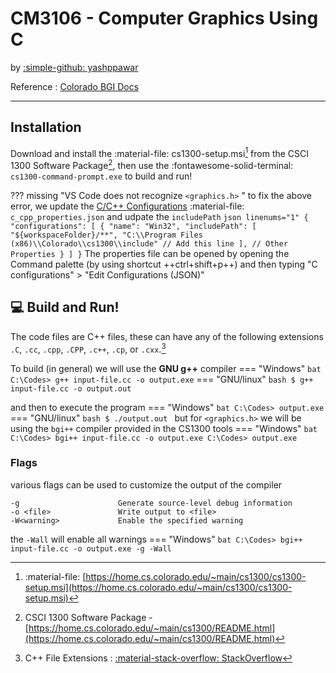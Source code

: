 # CM3106 - Computer Graphics Using C
by [:simple-github: yashppawar](https://github.com/yashppawar)

Reference : [Colorado BGI Docs](https://home.cs.colorado.edu/~main/bgi/doc/)

---
## Installation
Download and install the :material-file: cs1300-setup.msi[^1] from the CSCI 1300 Software Package[^2], then use the :fontawesome-solid-terminal: `cs1300-command-prompt.exe` to build and run!

??? missing "VS Code does not recognize `<graphics.h>` "
    to fix the above error, we update the [C/C++ Configurations](https://code.visualstudio.com/docs/cpp/config-msvc#_cc-configurations) :material-file: `c_cpp_properties.json` and udpate the `includePath`
    ``` json linenums="1"
    {
        "configurations": [
            {
                "name": "Win32",
                "includePath": [
                    "${workspaceFolder}/**",
                    "C:\\Program Files (x86)\\Colorado\\cs1300\\include" // Add this line
                ],
                // Other Properties
            }
        ]
    }
    ```
    The properties file can be opened by opening the Command palette (by using shortcut ++ctrl+shift+p++) and then typing "C configurations" > "Edit Configurations (JSON)"


## :computer: Build and Run!
The code files are C++ files, these can have any of the following extensions `.C`, `.cc`, `.cpp`, `.CPP`, `.c++`, `.cp`, or `.cxx`.[^3]

To build (in general) we will use the **GNU g++** compiler 
=== "Windows"
    ``` bat
    C:\Codes> g++ input-file.cc -o output.exe
    ```
=== "GNU/linux"
    ```bash
    $ g++ input-file.cc -o output.out
    ```

and then to execute the program
=== "Windows"
    ``` bat
    C:\Codes> output.exe
    ```
=== "GNU/linux"
    ```bash
    $ ./output.out
    ```
but for `<graphics.h>` we will be using the `bgi++` compiler provided in the CS1300 tools
=== "Windows"
    ``` bat
    C:\Codes> bgi++ input-file.cc -o output.exe
    C:\Codes> output.exe
    ```
### Flags
various flags can be used to customize the output of the compiler
```
-g                      Generate source-level debug information
-o <file>               Write output to <file>
-W<warning>             Enable the specified warning
```
the `-Wall` will enable all warnings
=== "Windows"
    ``` bat
    C:\Codes> bgi++ input-file.cc -o output.exe -g -Wall
    ```


[^1]: :material-file: [https://home.cs.colorado.edu/~main/cs1300/cs1300-setup.msi](https://home.cs.colorado.edu/~main/cs1300/cs1300-setup.msi)
[^2]: CSCI 1300 Software Package - [https://home.cs.colorado.edu/~main/cs1300/README.html](https://home.cs.colorado.edu/~main/cs1300/README.html)
[^3]: C++ File Extensions : [:material-stack-overflow: StackOverflow](https://stackoverflow.com/questions/1545080/c-code-file-extension-what-is-the-difference-between-cc-and-cpp)
